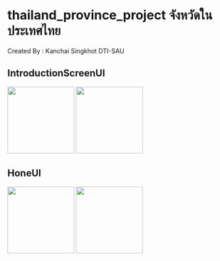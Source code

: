 # thailand_province_project จังหวัดในประเทศไทย

Created By : Kanchai Singkhot DTI-SAU

## IntroductionScreenUI

<!-- ![Screenshot_1715696139](https://github.com/6552410005/thailand_province_project/assets/113956880/67dba571-058c-4a76-9b57-74104654096e) -->
<img src="https://github.com/6552410005/thailand_province_project/assets/113956880/67dba571-058c-4a76-9b57-74104654096e" width="150px">

<!-- ![Screenshot_1715696144](https://github.com/6552410005/thailand_province_project/assets/113956880/793eef60-3a29-4c1c-8920-117ae248f888) -->
<img src="https://github.com/6552410005/thailand_province_project/assets/113956880/793eef60-3a29-4c1c-8920-117ae248f888" width="150px">

<br>

## HoneUI
<!-- ![Screenshot_1715696158](https://github.com/6552410005/thailand_province_project/assets/113956880/c73f546c-0525-40e3-b7ee-8c43ae28a22c) -->
<img src="https://github.com/6552410005/thailand_province_project/assets/113956880/c73f546c-0525-40e3-b7ee-8c43ae28a22c" width="150px">

<!-- ![Screenshot_1715696295](https://github.com/6552410005/thailand_province_project/assets/113956880/a6dabbce-a2e4-4969-b383-f27e9f3d5e17) -->
<img src="https://github.com/6552410005/thailand_province_project/assets/113956880/a6dabbce-a2e4-4969-b383-f27e9f3d5e17" width="150px">

